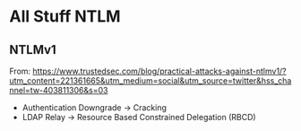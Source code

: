 # All Stuff NTLM
## NTLMv1
From: https://www.trustedsec.com/blog/practical-attacks-against-ntlmv1/?utm_content=221361665&utm_medium=social&utm_source=twitter&hss_channel=tw-403811306&s=03   
- Authentication Downgrade -> Cracking
- LDAP Relay -> Resource Based Constrained Delegation (RBCD)
